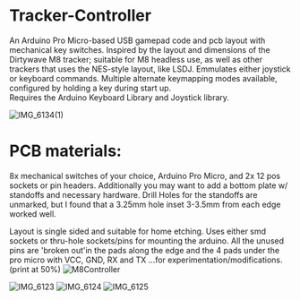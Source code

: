 # Tracker-Controller
An Arduino Pro Micro-based USB gamepad code and pcb layout with mechanical key switches. Inspired by the layout and dimensions of the Dirtywave M8 tracker; suitable for M8 headless use, as well as other trackers that uses the NES-style layout, like LSDJ.
Emmulates either joystick or keyboard commands.  Multiple alternate keymapping modes available, configured by holding a key during start up.  
Requires the Arduino Keyboard Library and Joystick library.

![IMG_6134(1)](https://github.com/miotislucifugis/Tracker-Controller/assets/20709580/0dc0f280-fe52-4ae3-ab38-853d563f7c10)


# PCB materials:
8x mechanical switches of your choice, Arduino Pro Micro, and 2x 12 pos sockets or pin headers.
Additionally you may want to add a bottom plate w/ standoffs and necessary hardware.  Drill Holes for the standoffs are unmarked, but I found that a  3.25mm hole inset 3-3.5mm from each edge worked well.

Layout is single sided and suitable for home etching.   Uses either smd sockets or thru-hole sockets/pins for mounting the arduino.
All the unused pins are 'broken out'in the pads along the edge and the 4 pads under the pro micro with VCC, GND, RX and TX ...for experimentation/modifications.  
(print at 50%)
![M8Controller](https://github.com/miotislucifugis/Tracker-Controller/assets/20709580/824c516a-1140-4270-9e31-48e3c63163a6)

![IMG_6123](https://github.com/miotislucifugis/Tracker-Controller/assets/20709580/a0326274-4fb9-4cc9-b157-71b3bacb663b)
![IMG_6124](https://github.com/miotislucifugis/Tracker-Controller/assets/20709580/db13a791-ddb8-406f-817d-024961ffe604)
![IMG_6125](https://github.com/miotislucifugis/Tracker-Controller/assets/20709580/2bb1b637-6040-4129-86ab-8fb88a3f6288)

